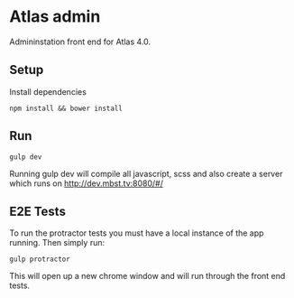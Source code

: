 # Atlas admin

Admininstation front end for Atlas 4.0.

## Setup

Install dependencies

```
npm install && bower install
```

## Run

```
gulp dev
```

Running gulp dev will compile all javascript, scss and also create a server which runs on <http://dev.mbst.tv:8080/#/>

## E2E Tests

To run the protractor tests you must have a local instance of the app running. Then simply run:

```
gulp protractor
```

This will open up a new chrome window and will run through the front end tests.
